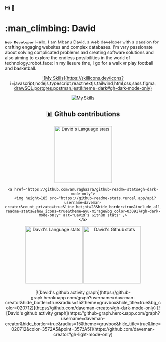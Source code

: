 ### Hi 👋

# :man_climbing: David
**`Web Developer`**
Hello, I am Mbanu David, a web developer with a passion for crafting engaging websites and complex databases. I'm very passionate about solving complicated problems and creating software solutions and also aiming to explore the  endless possibilities in the world of technology.:robot_face: In my liesure time, I go for a walk or play football and basketball.
<br />

<div align="center" >
  
[![My Skills](https://skillicons.dev/icons?i=javascript,nodejs,typescript,react,nextjs,tailwind,html,css,sass,figma, drawSQL,postgres,postman,jest&theme=dark#gh-dark-mode-only)](https://skillicons.dev#gh-dark-mode-only)
  
[![My Skills](https://skillicons.dev/icons?i=javascript,nodejs,typescript,react,nextjs,html,css,sass,tailwind,figma,postgres,drawSQL,jest&theme=light#gh-light-mode-only)](https://skillicons.dev#gh-light-mode-only)
  
  ## :bar_chart: Github contributions
<!-- Dark Mode -->
  <div align="center">
    <a href="https://github.com/anuraghazra/github-readme-stats#gh-dark-mode-only">
      <img height=185 src="https://github-readme-stats.vercel.app/api/top-langs/?username=daveman-creator&layout=compact&langs_count=10&hide_border=true&role=owner,collaborator&theme=ayu-mirage&bg_color=030917#gh-dark-mode-only"   alt="David's Language stats" />
    </a>
    
    <a href="https://github.com/anuraghazra/github-readme-stats#gh-dark-mode-only">
      <img height=185 src="https://github-readme-stats.vercel.app/api?username=daveman-creator&count_private=true&line_height=28&hide_border=true&include_all_commits=true&role=owner,collaborator&exclude_repo=github-readme-stats&show_icons=true&theme=ayu-mirage&bg_color=030917#gh-dark-mode-only" alt="David's Github stats" />
    </a>
  </div>
  <!-- Light Mode -->
  <div align="center">
    <a href="https://github.com/anuraghazra/github-readme-stats#gh-light-mode-only">
      <img height=185 src="https://github-readme-stats.vercel.app/api/top-langs/?username=daveman-creator&layout=compact&langs_count=10&hide_border=true&role=owner,collaborator&theme=cobalt#gh-light-mode-only" alt="David's Language stats" />
    </a>
    <a href="https://github.com/daveman-creator/github-readme-stats#gh-light-mode-only">
      <img height=185 src="https://github-readme-stats.vercel.app/api?username=daveman-creator&show_icons=true&count_private=true&line_height=28&hide_border=true&include_all_commits=true&role=owner,collaborator&exclude_repo=github-readme-stats&theme=cobalt#gh-light-mode-only" alt="David's Github stats" />
    </a>
  </div>
  <br />
[![David's github activity graph](https://github-graph.herokuapp.com/graph?username=daveman-creator&hide_border=true&radius=15&theme=gruvbox&hide_title=true&bg_color=020712)](https://github.com/daveman-creator#gh-dark-mode-only)
[![David's github activity graph](https://github-graph.herokuapp.com/graph?username=daveman-creator&hide_border=true&radius=15&theme=gruvbox&hide_title=true&line=020712&color=3572A5&point=3572A5)](https://github.com/daveman-creator#gh-light-mode-only)
</div>
